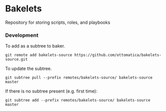 # Bakelets

Repository for storing scripts, roles, and playbooks


### Development 

To add as a subtree to baker.

```
git remote add bakelets-source https://github.com/ottomatica/bakelets-source.git 
```

To update the subtree.
```
git subtree pull --prefix remotes/bakelets-source/ bakelets-source master
```

If there is no subtree present (e.g. first time):
```
git subtree add --prefix remotes/bakelets-source/ bakelets-source master
```
